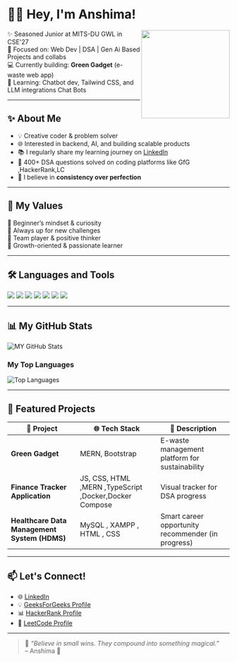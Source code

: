 # 👩‍💻 Hey, I'm Anshima!

<img src="https://media.giphy.com/media/v1.Y2lkPTc5MGI3NjExd3lvODhrdTRxbGQzNGo2cXE5dGYwamFpZXlrcWJ3Y3o4Z2MwYTRreCZlcD12MV9zdGlja2Vyc19zZWFyY2gmY3Q9cw/WFZvB7VIXBgiz3oDXE/giphy.gif" width="200px" align="right"/>

✨ Seasoned Junior at MITS-DU GWL in CSE'27</br>
🎯 Focused on: Web Dev | DSA | Gen Ai  Based Projects and collabs</br>
💻 Currently building: **Green Gadget** (e-waste web app)  </br>
🧠 Learning: Chatbot dev, Tailwind CSS, and LLM integrations Chat Bots </br>

---


## ✨ About Me

- 💡 Creative coder & problem solver  
- 🌐 Interested in backend, AI, and building scalable products  
- 📚 I regularly share my learning journey on [LinkedIn]([https://linkedin.com/in/your-profile-link](https://www.linkedin.com/in/a-s-k/))  
- 🧩 400+ DSA questions solved on coding platforms like GfG ,HackerRank,LC  
- 🧠 I believe in **consistency over perfection**

---

## 🌱 My Values

🦋 Beginner’s mindset & curiosity  
🦋 Always up for new challenges  
🦋 Team player & positive thinker  
🦋 Growth-oriented & passionate learner  

---

## 🛠️ Languages and Tools

<p align="left">
  <img src="https://img.shields.io/badge/C%2B%2B-00599C?style=flat&logo=c%2B%2B&logoColor=white"/>
  <img src="https://img.shields.io/badge/JavaScript-F7DF1E?style=flat&logo=javascript&logoColor=black"/>
  <img src="https://img.shields.io/badge/Node.js-339933?style=flat&logo=nodedotjs&logoColor=white"/>
  <img src="https://img.shields.io/badge/Express.js-000000?style=flat&logo=express&logoColor=white"/>
  <img src="https://img.shields.io/badge/MongoDB-47A248?style=flat&logo=mongodb&logoColor=white"/>
  <img src="https://img.shields.io/badge/Tailwind_CSS-38B2AC?style=flat&logo=tailwind-css&logoColor=white"/>
  <img src="https://img.shields.io/badge/React-20232A?style=flat&logo=react&logoColor=61DAFB"/>
</p>

---

## 📊 My GitHub Stats
![MY GitHub Stats](https://github-readme-stats.vercel.app/api?username=StackOverflowed18&show_icons=true&theme=radical&include_all_commits=true&count_private=true)
### My Top Languages

![Top Languages](https://github-readme-stats.vercel.app/api/top-langs/?username=StackOverflowed18&layout=compact&theme=radical&hide_progress=true)


---

## 📌 Featured Projects

| 💼 Project | 🌐 Tech Stack | 🌱 Description |
|-----------|----------------|----------------|
| **Green Gadget** | MERN, Bootstrap | E-waste management platform for sustainability |
| **Finance Tracker Application** |JS, CSS, HTML ,MERN ,TypeScript ,Docker,Docker Compose | Visual tracker for DSA progress | 
| **Healthcare Data Management System (HDMS)** | MySQL , XAMPP , HTML , CSS | Smart career opportunity recommender (in progress) |
---

## 📫 Let's Connect!

   - 🌐 [LinkedIn](https://www.linkedin.com/in/a-s-k/)
   - 💡 [GeeksForGeeks Profile](https://www.geeksforgeeks.org/user/anshimass3co/)
   - 📊 [HackerRank Profile](https://www.hackerrank.com/profile/anshimasinghask)
   - 🧠 [LeetCode Profile](https://leetcode.com/u/23cs10an18/)

---

> 🌸 *“Believe in small wins. They compound into something magical.”*  
> – Anshima 💫

